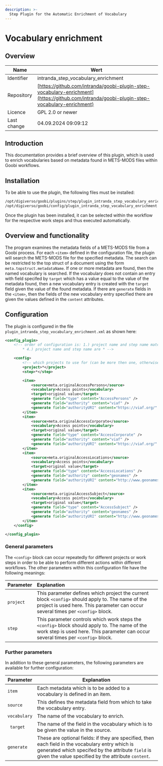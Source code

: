 ```yaml
---
description: >-
  Step Plugin for the Automatic Enrichment of Vocabulary
---
```


# Vocabulary enrichment

## Overview

Name                     | Wert
-------------------------|-----------
Identifier               | intranda_step_vocabulary_enrichment
Repository               | [https://github.com/intranda/goobi-plugin-step-vocabulary-enrichment](https://github.com/intranda/goobi-plugin-step-vocabulary-enrichment)
Licence              | GPL 2.0 or newer 
Last change    | 04.09.2024 09:09:12


## Introduction
This documentation provides a brief overview of this plugin, which is used to enrich vocabularies based on metadata found in METS-MODS files within Goobi workflows.

## Installation
To be able to use the plugin, the following files must be installed:

```bash
/opt/digiverso/goobi/plugins/step/plugin_intranda_step_vocabulary_enrichment.jar
/opt/digiverso/goobi/config/plugin_intranda_step_vocabulary_enrichment.xml
```

Once the plugin has been installed, it can be selected within the workflow for the respective work steps and thus executed automatically. 

## Overview and functionality
The program examines the metadata fields of a METS-MODS file from a Goobi process. For each `<item>` defined in the configuration file, the plugin will search the METS-MODS file for the specified metadata. The search can be restricted to the top struct of a document using the form `meta.topstruct.metadataName`. If one or more metadata are found, then the named vocabulary is searched. If the vocabulary does not contain an entry with field specifed by `target` which has a value equal to the value of the metadata found, then a new vocabulary entry is created with the `target` field given the value of the found metadata. If there are `generate` fields in the `<item>`, then the fields of the new vocabulary entry specified there are given the values defined in the `content` attributes.


## Configuration
The plugin is configured in the file `plugin_intranda_step_vocabulary_enrichment.xml` as shown here:

```xml
<config_plugin>
    <!-- order of configuration is: 1.) project name and step name matches 2.) step name matches and project is * 3.) project name matches and step name is 
        * 4.) project name and step name are * -->

    <config>
        <!-- which projects to use for (can be more then one, otherwise use *) -->
        <project>*</project>
        <step>*</step>

        <item>
            <source>meta.originalAccessPersons</source>
            <vocabulary>Access points</vocabulary>
            <target>original value</target>
            <generate field="type" content="AccessPersons" />
            <generate field="authority" content="viaf" />
            <generate field="authorityURI" content="https://viaf.org/" />
        </item>
        <item>
            <source>meta.originalAccessCorporate</source>
            <vocabulary>Access points</vocabulary>
            <target>original value</target>
            <generate field="type" content="AccessCorporate" />
            <generate field="authority" content="viaf" />
            <generate field="authorityURI" content="https://viaf.org/" />
        </item>
        <item>
            <source>meta.originalAccessLocations</source>
            <vocabulary>Access points</vocabulary>
            <target>original value</target>
            <generate field="type" content="AccessLocations" />
            <generate field="authority" content="geonames" />
            <generate field="authorityURI" content="http://www.geonames.org/" />
        </item>
        <item>
            <source>meta.originalAccessSubject</source>
            <vocabulary>Access points</vocabulary>
            <target>original value</target>
            <generate field="type" content="AccessSubject" />
            <generate field="authority" content="geonames" />
            <generate field="authorityURI" content="http://www.geonames.org/" />
        </item>
    </config>

</config_plugin>

```

### General parameters 
The `<config>` block can occur repeatedly for different projects or work steps in order to be able to perform different actions within different workflows. The other parameters within this configuration file have the following meanings: 

| Parameter | Explanation | 
| :-------- | :---------- | 
| `project` | This parameter defines which project the current block `<config>` should apply to. The name of the project is used here. This parameter can occur several times per `<config>` block. | 
| `step` | This parameter controls which work steps the `<config>` block should apply to. The name of the work step is used here. This parameter can occur several times per `<config>` block. | 


### Further parameters 
In addition to these general parameters, the following parameters are available for further configuration: 


Parameter               | Explanation
------------------------|------------------------------------
|`item`| Each metadata which is to be added to a vocabulary is defined in an item. |
|`source`   |This defines the metadata field from which to take the vocabulary entry.    |
|`vocabulary`   | The name of the vocabulary to enrich.  |
|` target`  | The name of the field in the vocabulary which is to be given the value in the source. |
|`generate`   | These are optional fields: if they are specified, then each field in the vocabulary entry which is generated which specifed by the attribute `field` is given the value specified by the attribute `content`.  |